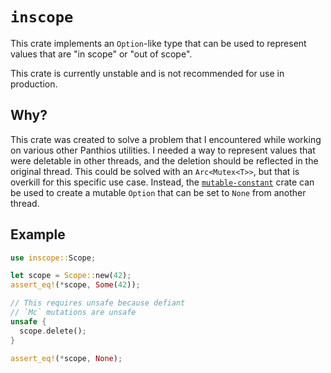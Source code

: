# `inscope`

This crate implements an `Option`-like type that can be used to represent
values that are "in scope" or "out of scope".

This crate is currently unstable and is not recommended for use in production.

## Why?

This crate was created to solve a problem that I encountered while working on
various other Panthios utilities. I needed a way to represent values that were
deletable in other threads, and the deletion should be reflected in the
original thread. This could be solved with an `Arc<Mutex<T>>`, but that is
overkill for this specific use case. Instead, the [`mutable-constant`](../mutable-constant/README.md)
crate can be used to create a mutable `Option` that can be set to `None` from
another thread.

## Example

```rust
use inscope::Scope;

let scope = Scope::new(42);
assert_eq!(*scope, Some(42));

// This requires unsafe because defiant
// `Mc` mutations are unsafe
unsafe {
  scope.delete();
}

assert_eq!(*scope, None);
```